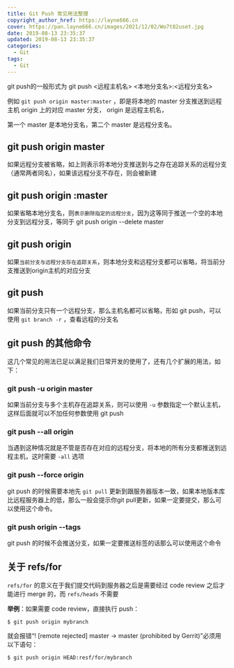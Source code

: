 ```yaml
---
title: Git Push 常见用法整理
copyright_author_href: https://layne666.cn
cover: https://pan.layne666.cn/images/2021/12/02/Wo7t82uset.jpg
date: 2019-08-13 23:35:37
updated: 2019-08-13 23:35:37
categories: 
  - Git
tags: 
  - Git
---
```


git push的一般形式为 git push <远程主机名> <本地分支名>:<远程分支名> 

例如 `git push origin master:master` ，即是将本地的 master 分支推送到远程主机 origin 上的对应 master 分支， origin 是远程主机名，

第一个 master 是本地分支名，第二个 master 是远程分支名。

## git push origin master

如果远程分支被省略，如上则表示将本地分支推送到与之存在追踪关系的远程分支（通常两者同名），如果该远程分支不存在，则会被新建

## git push origin :master 

如果省略本地分支名，则`表示删除指定的远程分支`，因为这等同于推送一个空的本地分支到远程分支，等同于 git push origin --delete master

## git push origin

如果`当前分支与远程分支存在追踪关系`，则本地分支和远程分支都可以省略，将当前分支推送到origin主机的对应分支 

## git push

如果当前分支只有一个远程分支，那么主机名都可以省略，形如 git push，可以使用 `git branch -r` ，查看远程的分支名

## git push 的其他命令

这几个常见的用法已足以满足我们日常开发的使用了，还有几个扩展的用法，如下：

### git push -u origin master 

如果当前分支与多个主机存在追踪关系，则可以使用 `-u` 参数指定一个默认主机，这样后面就可以不加任何参数使用 git push

### git push --all origin

当遇到这种情况就是不管是否存在对应的远程分支，将本地的所有分支都推送到远程主机，这时需要 `-all` 选项

### git push --force origin 

git push 的时候需要本地先 `git pull` 更新到跟服务器版本一致，如果本地版本库比远程服务器上的低，那么一般会提示你git pull更新，如果一定要提交，那么可以使用这个命令。

### git push origin --tags 

git push 的时候不会推送分支，如果一定要推送标签的话那么可以使用这个命令

## 关于 refs/for

`refs/for` 的意义在于我们提交代码到服务器之后是需要经过 code review 之后才能进行 merge 的，而 `refs/heads` 不需要

**举例**：如果需要 code review，直接执行 push：

```shell
$ git push origin mybranch
```

就会报错“! [remote rejected] master -> master (prohibited by Gerrit)”必须用以下语句：

```shell
$ git push origin HEAD:resf/for/mybranch
```